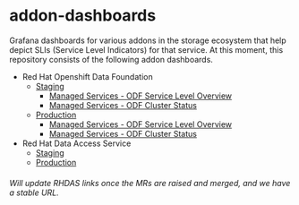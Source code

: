 # addon-dashboards

Grafana dashboards for various addons in the storage ecosystem that help depict SLIs (Service Level Indicators) for that
service. At this moment, this repository consists of the following addon dashboards.
* Red Hat Openshift Data Foundation
  * [Staging](https://grafana.stage.devshift.net/dashboards/f/aGqy3WB7k/addons)
    * [Managed Services - ODF Service Level Overview](https://grafana.stage.devshift.net/d/2kKW68e7k/managed-services-odf-service-level-overview?orgId=1)
    * [Managed Services - ODF Cluster Status](https://grafana.stage.devshift.net/d/yqHFPQ6nz/managed-services-odf-cluster-status?orgId=1)
  * [Production](https://grafana.app-sre.devshift.net/dashboards/f/sDiLLtgVz/addons)
    * [Managed Services - ODF Service Level Overview](https://grafana.app-sre.devshift.net/d/2kKW68e7k/managed-services-odf-service-level-overview?orgId=1)
    * [Managed Services - ODF Cluster Status](https://grafana.app-sre.devshift.net/d/yqHFPQ6nz/managed-services-odf-cluster-status?orgId=1)
* Red Hat Data Access Service
  * [Staging]()
  * [Production]()

###### Will update RHDAS links once the MRs are raised and merged, and we have a stable URL.
